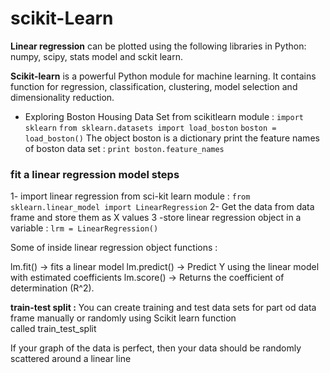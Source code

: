 # scikit-Learn

**Linear regression** can be plotted using the following libraries in Python:
 numpy, scipy, stats model and sckit learn. 

**Scikit-learn** is a powerful Python module for machine learning. It contains function for regression, classification, clustering, model selection and dimensionality reduction.

* Exploring Boston Housing Data Set from scikitlearn module :
`import sklearn`
`from sklearn.datasets import load_boston`
`boston = load_boston()`
The object boston is a dictionary
print the feature names of boston data set :
`print boston.feature_names`

### fit a linear regression model steps

1- import linear regression from sci-kit learn module :
`from sklearn.linear_model import LinearRegression`
2- Get the data from data frame and store them as X values
3 -store linear regression object in a variable :
`lrm = LinearRegression()`


Some of inside linear regression object functions :

lm.fit() -> fits a linear model
lm.predict() -> Predict Y using the linear model with estimated coefficients
lm.score() -> Returns the coefficient of determination (R^2).

**train-test split :**
You can create training and test data sets for part od data frame manually or randomly using Scikit learn function called train_test_split 

If your graph of the data is perfect, then your data should be randomly scattered around a linear line 
